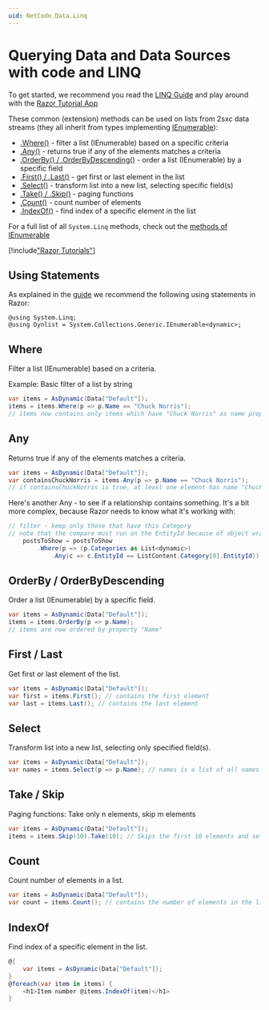 ```yaml
---
uid: NetCode.Data.Linq
---
```

# Querying Data and Data Sources with code and LINQ

To get started, we recommend you read the [LINQ Guide](xref:NetCode.Data.LinqGuide) and play around with the [Razor Tutorial App](https://2sxc.org/en/apps/app/razor-tutorial)

These common (extension) methods can be used on lists from 2sxc data streams (they all inherit from types implementing [IEnumerable](https://msdn.microsoft.com/de-de/library/system.collections.ienumerable(v=vs.110).aspx)):
* [.Where()](#where) - filter a list (IEnumerable) based on a specific criteria
* [.Any()](#any) - returns true if any of the elements matches a criteria
* [.OrderBy() / .OrderByDescending()](#orderby--orderbydescending) - order a list (IEnumerable) by a specific field
* [.First() / .Last()](#first--last) - get first or last element in the list
* [.Select()](#select) - transform list into a new list, selecting specific field(s)
* [.Take() / .Skip()](#take--skip) - paging functions
* [.Count()](#count) - count number of elements
* [.IndexOf()](#indexof) - find index of a specific element in the list

For a full list of all `System.Linq` methods, check out the [methods of IEnumerable](https://docs.microsoft.com/en-us/dotnet/api/system.linq.enumerable?view=netframework-4.7.2#methods)

[!include["Razor Tutorials"](~/shared/tutorials/razor.md)]


## Using Statements

As explained in the [guide](xref:NetCode.Data.LinqGuide) we recommend the following using statements in Razor:

```razor
@using System.Linq;
@using Dynlist = System.Collections.Generic.IEnumerable<dynamic>;
```

## Where
Filter a list (IEnumerable) based on a criteria.

Example: Basic filter of a list by string

```C#
var items = AsDynamic(Data["Default"]);
items = items.Where(p => p.Name == "Chuck Norris");
// items now contains only items which have "Chuck Norris" as name property
```

## Any
Returns true if any of the elements matches a criteria.

```C#
var items = AsDynamic(Data["Default"]);
var containsChuckNorris = items.Any(p => p.Name == "Chuck Norris");
// if containsChuckNorris is true, at least one element has name "Chuck Norris"
```

Here's another Any - to see if a relationship contains something. It's a bit more complex, because Razor needs to know what it's working with:

```cs
// filter - keep only those that have this Category
// note that the compare must run on the EntityId because of object wrapping/unwrapping
    postsToShow = postsToShow
        .Where(p => (p.Categories as List<dynamic>)
            .Any(c => c.EntityId == ListContent.Category[0].EntityId))

```

## OrderBy / OrderByDescending
Order a list (IEnumerable) by a specific field.

```C#
var items = AsDynamic(Data["Default"]);
items = items.OrderBy(p => p.Name);
// items are now ordered by property "Name"
```

## First / Last
Get first or last element of the list.

```C#
var items = AsDynamic(Data["Default"]);
var first = items.First(); // contains the first element
var last = items.Last(); // contains the last element
```

## Select
Transform list into a new list, selecting only specified field(s).

```C#
var items = AsDynamic(Data["Default"]);
var names = items.Select(p => p.Name); // names is a list of all names
```

## Take / Skip
Paging functions: Take only n elements, skip m elements

```C#
var items = AsDynamic(Data["Default"]);
items = items.Skip(10).Take(10); // Skips the first 10 elements and select only 10
```

## Count
Count number of elements in a list.

```C#
var items = AsDynamic(Data["Default"]);
var count = items.Count(); // contains the number of elements in the list
```

## IndexOf
Find index of a specific element in the list.

```C#
@{
    var items = AsDynamic(Data["Default"]);
}
@foreach(var item in items) {
    <h1>Item number @items.IndexOf(item)</h1>
}
```